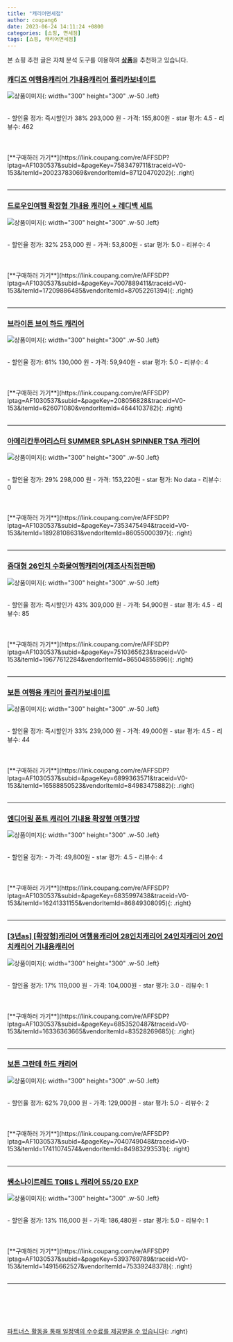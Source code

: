 ```yaml
---
title: "캐리어면세점"
author: coupang6
date: 2023-06-24 14:11:24 +0800
categories: [쇼핑, 면세점]
tags: [쇼핑, 캐리어면세점]
---
```


본 쇼핑 추천 글은 자체 분석 도구를 이용하여 [**상품**](https://link.coupang.com/a/bao1ui)을 추천하고 있습니다.

### [캐디즈 여행용캐리어 기내용캐리어 폴리카보네이트](https://link.coupang.com/re/AFFSDP?lptag=AF1030537&subid=&pageKey=7583479711&traceid=V0-153&itemId=20023783069&vendorItemId=87120470202)

![상품이미지](https://thumbnail10.coupangcdn.com/thumbnails/remote/230x230ex/image/vendor_inventory/0d25/c1acc6efcf109b57d69c81cb057e879524b05fcd0312ea5415886b617047.jpg){: width="300" height="300" .w-50 .left}


<br>
- 할인율 정가: 즉시할인가 38%  293,000   원
- 가격: 155,800원
- star 평가: 4.5
- 리뷰수: 462
<br>
<br>
<br>
<br>
[**구매하러 가기**](https://link.coupang.com/re/AFFSDP?lptag=AF1030537&subid=&pageKey=7583479711&traceid=V0-153&itemId=20023783069&vendorItemId=87120470202){: .right}
<br>
<br>

---

### [드로우인여행 확장형 기내용 캐리어 + 레디백 세트](https://link.coupang.com/re/AFFSDP?lptag=AF1030537&subid=&pageKey=7007889411&traceid=V0-153&itemId=17209886485&vendorItemId=87052261394)

![상품이미지](https://thumbnail9.coupangcdn.com/thumbnails/remote/230x230ex/image/retail/images/2023/09/01/15/4/1da20def-e9ef-41c7-bb51-b4b3c21c844d.jpg){: width="300" height="300" .w-50 .left}


<br>
- 할인율 정가: 32%  253,000   원
- 가격: 53,800원
- star 평가: 5.0
- 리뷰수: 4
<br>
<br>
<br>
<br>
[**구매하러 가기**](https://link.coupang.com/re/AFFSDP?lptag=AF1030537&subid=&pageKey=7007889411&traceid=V0-153&itemId=17209886485&vendorItemId=87052261394){: .right}
<br>
<br>

---

### [브라이튼 브이 하드 캐리어](https://link.coupang.com/re/AFFSDP?lptag=AF1030537&subid=&pageKey=208056828&traceid=V0-153&itemId=626071080&vendorItemId=4644103782)

![상품이미지](https://thumbnail8.coupangcdn.com/thumbnails/remote/230x230ex/image/retail/images/7570448114489-000860f3-4a17-4edd-8e7e-08012ed1b9b0.jpg){: width="300" height="300" .w-50 .left}


<br>
- 할인율 정가: 61%  130,000   원
- 가격: 59,940원
- star 평가: 5.0
- 리뷰수: 4
<br>
<br>
<br>
<br>
[**구매하러 가기**](https://link.coupang.com/re/AFFSDP?lptag=AF1030537&subid=&pageKey=208056828&traceid=V0-153&itemId=626071080&vendorItemId=4644103782){: .right}
<br>
<br>

---

### [아메리칸투어리스터 SUMMER SPLASH SPINNER TSA 캐리어](https://link.coupang.com/re/AFFSDP?lptag=AF1030537&subid=&pageKey=7353475494&traceid=V0-153&itemId=18928108631&vendorItemId=86055000397)

![상품이미지](https://thumbnail9.coupangcdn.com/thumbnails/remote/230x230ex/image/retail/images/2023/05/23/17/8/62d5dced-94c6-4118-8c17-3a6423c85359.jpg){: width="300" height="300" .w-50 .left}


<br>
- 할인율 정가: 29%  298,000   원
- 가격: 153,220원
- star 평가: No data
- 리뷰수: 0
<br>
<br>
<br>
<br>
[**구매하러 가기**](https://link.coupang.com/re/AFFSDP?lptag=AF1030537&subid=&pageKey=7353475494&traceid=V0-153&itemId=18928108631&vendorItemId=86055000397){: .right}
<br>
<br>

---

### [중대형 26인치 수화물여행캐리어(제조사직접판매)](https://link.coupang.com/re/AFFSDP?lptag=AF1030537&subid=&pageKey=7510365623&traceid=V0-153&itemId=19677612284&vendorItemId=86504855896)

![상품이미지](https://thumbnail6.coupangcdn.com/thumbnails/remote/230x230ex/image/vendor_inventory/f215/fe9b8008a620e5a893722b2834b4c36fee77ad33e73afaa1b62d75cfb0bc.png){: width="300" height="300" .w-50 .left}


<br>
- 할인율 정가: 즉시할인가 43%  309,000   원
- 가격: 54,900원
- star 평가: 4.5
- 리뷰수: 85
<br>
<br>
<br>
<br>
[**구매하러 가기**](https://link.coupang.com/re/AFFSDP?lptag=AF1030537&subid=&pageKey=7510365623&traceid=V0-153&itemId=19677612284&vendorItemId=86504855896){: .right}
<br>
<br>

---

### [보튼 여행용 캐리어 폴리카보네이트](https://link.coupang.com/re/AFFSDP?lptag=AF1030537&subid=&pageKey=6899363571&traceid=V0-153&itemId=16588850523&vendorItemId=84983475882)

![상품이미지](https://thumbnail9.coupangcdn.com/thumbnails/remote/230x230ex/image/vendor_inventory/9373/8cc7441d3b06591f3cf85ec75cfd304418ba49a128e0d79a71207c393524.jpg){: width="300" height="300" .w-50 .left}


<br>
- 할인율 정가: 즉시할인가 33%  239,000   원
- 가격: 49,000원
- star 평가: 4.5
- 리뷰수: 44
<br>
<br>
<br>
<br>
[**구매하러 가기**](https://link.coupang.com/re/AFFSDP?lptag=AF1030537&subid=&pageKey=6899363571&traceid=V0-153&itemId=16588850523&vendorItemId=84983475882){: .right}
<br>
<br>

---

### [엔디어링 폰트 캐리어 기내용 확장형 여행가방](https://link.coupang.com/re/AFFSDP?lptag=AF1030537&subid=&pageKey=6835997438&traceid=V0-153&itemId=16241331155&vendorItemId=86849308095)

![상품이미지](https://thumbnail10.coupangcdn.com/thumbnails/remote/230x230ex/image/vendor_inventory/5769/dc48613a8fa50e0ab8f0440d5edf34cf089e6b19b384f2a3bd4bf296c4d2.jpg){: width="300" height="300" .w-50 .left}


<br>
- 할인율 정가: 
- 가격: 49,800원
- star 평가: 4.5
- 리뷰수: 4
<br>
<br>
<br>
<br>
[**구매하러 가기**](https://link.coupang.com/re/AFFSDP?lptag=AF1030537&subid=&pageKey=6835997438&traceid=V0-153&itemId=16241331155&vendorItemId=86849308095){: .right}
<br>
<br>

---

### [[3년as] [확장형]캐리어 여행용캐리어 28인치캐리어 24인치캐리어 20인치캐리어 기내용캐리어](https://link.coupang.com/re/AFFSDP?lptag=AF1030537&subid=&pageKey=6853520487&traceid=V0-153&itemId=16336363665&vendorItemId=83528269685)

![상품이미지](https://thumbnail8.coupangcdn.com/thumbnails/remote/230x230ex/image/vendor_inventory/8285/6ec131ea3c9aa3fa2a49743ca0bd6c950754aa16e039f7e5497a427d2709.jpg){: width="300" height="300" .w-50 .left}


<br>
- 할인율 정가: 17%  119,000   원
- 가격: 104,000원
- star 평가: 3.0
- 리뷰수: 1
<br>
<br>
<br>
<br>
[**구매하러 가기**](https://link.coupang.com/re/AFFSDP?lptag=AF1030537&subid=&pageKey=6853520487&traceid=V0-153&itemId=16336363665&vendorItemId=83528269685){: .right}
<br>
<br>

---

### [보튼 그란데 하드 캐리어](https://link.coupang.com/re/AFFSDP?lptag=AF1030537&subid=&pageKey=7040749048&traceid=V0-153&itemId=17411074574&vendorItemId=84983293531)

![상품이미지](https://thumbnail7.coupangcdn.com/thumbnails/remote/230x230ex/image/vendor_inventory/2e1e/32397f2fd294992b7c57c0cb4f51f0831467d93fb894efa94d43db9782cf.jpg){: width="300" height="300" .w-50 .left}


<br>
- 할인율 정가: 62%  79,000   원
- 가격: 129,000원
- star 평가: 5.0
- 리뷰수: 2
<br>
<br>
<br>
<br>
[**구매하러 가기**](https://link.coupang.com/re/AFFSDP?lptag=AF1030537&subid=&pageKey=7040749048&traceid=V0-153&itemId=17411074574&vendorItemId=84983293531){: .right}
<br>
<br>

---

### [쌤소나이트레드 TOIIS L 캐리어 55/20 EXP](https://link.coupang.com/re/AFFSDP?lptag=AF1030537&subid=&pageKey=5393769789&traceid=V0-153&itemId=14915662527&vendorItemId=75339248378)

![상품이미지](https://thumbnail8.coupangcdn.com/thumbnails/remote/230x230ex/image/retail/images/1682232800787597-2c2d4ccc-fd93-4633-9467-f245f2216aa5.jpg){: width="300" height="300" .w-50 .left}


<br>
- 할인율 정가: 13%  116,000   원
- 가격: 186,480원
- star 평가: 5.0
- 리뷰수: 1
<br>
<br>
<br>
<br>
[**구매하러 가기**](https://link.coupang.com/re/AFFSDP?lptag=AF1030537&subid=&pageKey=5393769789&traceid=V0-153&itemId=14915662527&vendorItemId=75339248378){: .right}
<br>
<br>

---
<br><br><br><br><br> [파트너스 활동을 통해 일정액의 수수료를 제공받을 수 있습니다](https://link.coupang.com/a/bao1ui){: .right}